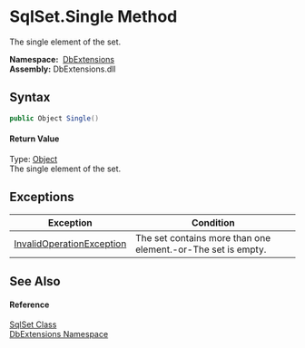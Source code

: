 SqlSet.Single Method
====================
The single element of the set.

  **Namespace:**  [DbExtensions][1]  
  **Assembly:** DbExtensions.dll

Syntax
------

```csharp
public Object Single()
```

#### Return Value
Type: [Object][2]  
The single element of the set.

Exceptions
----------

| Exception                      | Condition                                                    |
| ------------------------------ | ------------------------------------------------------------ |
| [InvalidOperationException][3] | The set contains more than one element.-or-The set is empty. |


See Also
--------

#### Reference
[SqlSet Class][4]  
[DbExtensions Namespace][1]  

[1]: ../README.md
[2]: http://msdn.microsoft.com/en-us/library/e5kfa45b
[3]: http://msdn.microsoft.com/en-us/library/2asft85a
[4]: README.md